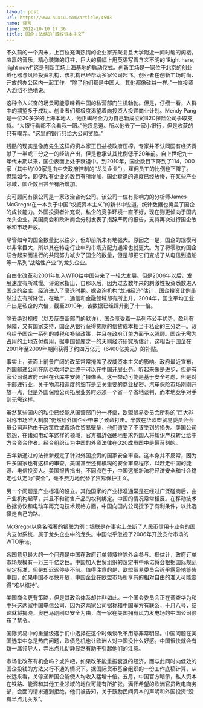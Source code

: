```yaml
---
layout: post
url: https://www.huxiu.com/article/4503
name: 译言
time: 2012-10-10 17:36
title: 国企：浓缩的“威权资本主义”
---
```

不久前的一个周末，上百位充满热情的企业家齐聚复旦大学附近一间时髦的阁楼。喧嚣的音乐，精心装饰的灯柱，巨大的横幅上用英语写着含义不明的“Right here, right now!”这是创新工场上海基地的启动仪式。创新工场是一家位于北京的创业孵化器与风险投资机构，该机构已经帮助多家公司起飞。创业者在创新工场时尚、开放的办公区内一起工作。“除了他们都是中国人，其他都像硅谷一样。”一位投资人滔滔不绝地说。

这种令人兴奋的场景可能意味着中国的私营部门生机勃勃。但是，仔细一看，人群中的期望多于成功。创业者们都极度渴望着向投资人投递商业计划。Mendy Pang是一位20多岁的上海本地人，他正竭尽全力为自己新成立的B2C保险公司争取支持。“大银行看都不会看我一眼。”他叹息道。所以他去了一家小银行，但是收获的只有嘲弄。“这里的银行只给大公司贷款。”

残酷的现实是像庞先生这样的资本家正日益被政府压榨。专家并不认同国有经济贡献了一半或三分之一的经济产出，但是也承认其比例低于20年前。自上世纪九十年代末期以来，国企表面上处于衰退中。到2010年，国企数目下降到了114，000家（其中约100家是由中央政府控制的“龙头企业”），雇佣员工的比例也下降了。但现如今，即便私有企业的数目有所增加，国企衰退的速度已经放慢，在某些产业领域，国企数目甚至有所增加。

安可顾问有限公司是一家政治咨询公司。该公司一位有影响力的分析师James McGregor在一本关于中国“权威资本主义”的新书中说道，统计数据也掩盖了国企的成长能力。外国投资者补充说，私企的竞争环境一直不好，现在则更倾向于国内龙头企业。美国商会和欧洲商会分别发表了措辞严厉的报告，支持再次进行国企改革和市场开放。

尽管如今的国企数量比以往少，但却前所未有地强大。原因之一是，国企的规模可以非常巨大，所以其在特定行业中的市场支配力通常也就更大。为了将零散的国企联合起来而进行的共同努力减少了国企的数量，但是却把它们变成了从电信到造船等一系列“战略性产业”的龙头企业。

自由化改革和2001年加入WTO给中国带来了一轮大发展。但是2006年以后，发展速度有所减慢。评论家指出，自那以后，因为过去数年来的刺激性投资悉数进入国企的金库，经济进入了衰退时期。据咨询机构“龙洲经济”估计，国企投资比例虽然过去有所降低，在地产、通信和金融领域却有所上升。2004年，国企平均工业产出是私企的六倍，截至2010年，该数据已经蹿升到了十一倍。

除去绝对规模（以及反垄断部门的默许），国企享受着一系列不公平优势。盈利有保障，又有国家支持，国企从银行获得贷款的信贷成本相当于私企的三分之一。政府给予国企一系列的减税和补贴政策，并且在政府订单方面予以照顾。国企无需为占用的土地支付费用，据中国智库之一的天则经济研究所估计，这相当于国企在2001年至2009年期间获得了约四万亿元（6400亿美元）的补贴。

事实上，表面上前景广阔的改革常常掩盖了权威资本主义的影响。政府最近宣布，外国邮递公司在历尽坎坷之后终于可以在中国开展业务。听起来像是进步，但是有家公司说政府已经在仓库中安装了摄像头。这一举动可能是基于安全考虑，但是对于邮递行业，关于物流和调度的细节是至关重要的商业秘密。汽车保险市场刚刚开放一点，但是外国保险公司拓展业务时必须一个省一个省地谈判，而本地竞争对手则无需这样。

虽然某些国内的私企已经能从国营部门分一杯羹，欧盟贸易委员会所称的“巨大非对称市场准入制度”仍然给外国企业带来了致命打击。半数在华欧盟贸易委员会会员公司声称由于政策性或市场性贸易壁垒，他们遭受了不该受到的损失。美国公司抱怨，在诸如电动车这样的领域，官方措辞强硬地要求外国人将知识产权转让给中方合资合作者。经合组织认为中国的外资法律在G20成员国中是最苛刻的。

去年新通过的法律新规定了针对外国投资的国家安全审查。这本身并不反常，因为许多国家也有这样的审查。美国甚至还有模糊的安全审查程序，以赶走中国的能源、电信投资人。美国报告指出，不同点在于，中国这部新法将经济安全和社会稳定也认定为“安全”，毫不费力地代替了贸易保护主义。

另一个问题是产业标准的设立。其他国家的产业标准通常是在经过广泛磋商后，由产业机构起草，并且不和销售产品的权利绑定。中国的情况常常相反。在移动技术数据协议和电动车再充电技术规格方面，中国向国内公司授予了有利条件，以此选择走自己的路。

McGregor以臭名昭著的银联为例：银联是在事实上垄断了人民币信用卡业务的国内支付系统，属于龙头企业中的龙头。中国似乎忽视了2006年开放支付市场的WTO承诺。

各国意见最大的一个问题是中国在政府订单领域排除外企参与。据估计，政府订单市场规模有一万三千亿之巨。中国加入世贸组织的议定书中承诺将会根据国际规范制定标准，但是却迟迟停步不前。值得注意的是，欧盟贸易委员会近乎露骨地警告中国，如果中国不尽快开放，中国企业在欧盟市场所享有的相对自由的准入可能变得“难以维持”。

美国商会更有策略，但是其政治体系却并非如此。一个国会委员会正在调查华为和中兴这两家中国电信公司，因为这两家公司据称和中国军方有联系，十月八号，结论就将揭晓。奥巴马刚刚以安全为由，向一家在美国拥有风力发电场的中国公司颁布了禁令。

国际贸易中的重量级选手们中选择在这个时候谈改革用意非常明显。中国问题在美国选举中总是热门问题，欧债危机也让欧洲人对中国没什么好感。中国很快就会有新一届领导人，弄出点儿动静显然有助于引起他们的注意。

市场化改革有机会吗？或许吧，如果改革能重振衰退的经济，而与此同时向低效的国企投钱的方法又行不通的情况下。据国际货币基金组织的一份工作底稿计算，从长远来看，关停垄断国企能使人均收入猛增十倍。五月，中国官方暗示，私人资本在铁路、能源和其他工业领域的地位可能有所扩张。满怀希望的欧洲官员致电商务部，会面的请求遭到拒绝，他们被告知，关于鼓励民间资本的声明和外国投资“没有半点儿关系”。

